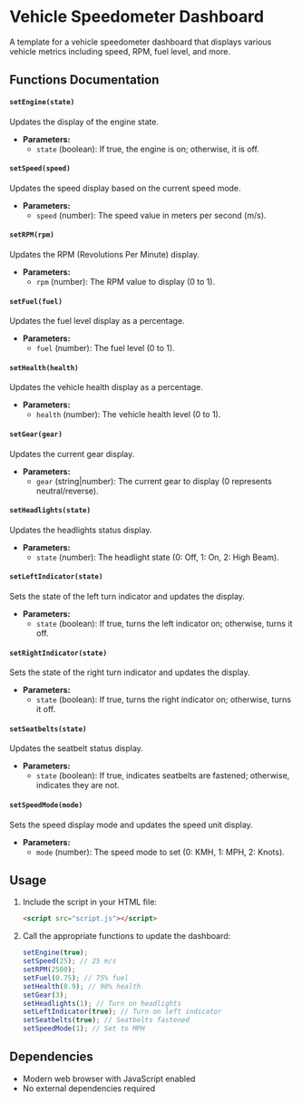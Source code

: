 # Vehicle Speedometer Dashboard

A template for a vehicle speedometer dashboard that displays various vehicle metrics including speed, RPM, fuel level, and more.

## Functions Documentation

#### `setEngine(state)`
Updates the display of the engine state.
- **Parameters:**
  - `state` (boolean): If true, the engine is on; otherwise, it is off.

#### `setSpeed(speed)`
Updates the speed display based on the current speed mode.
- **Parameters:**
  - `speed` (number): The speed value in meters per second (m/s).

#### `setRPM(rpm)`
Updates the RPM (Revolutions Per Minute) display.
- **Parameters:**
  - `rpm` (number): The RPM value to display (0 to 1).

#### `setFuel(fuel)`
Updates the fuel level display as a percentage.
- **Parameters:**
  - `fuel` (number): The fuel level (0 to 1).

#### `setHealth(health)`
Updates the vehicle health display as a percentage.
- **Parameters:**
  - `health` (number): The vehicle health level (0 to 1).

#### `setGear(gear)`
Updates the current gear display.
- **Parameters:**
  - `gear` (string|number): The current gear to display (0 represents neutral/reverse).

#### `setHeadlights(state)`
Updates the headlights status display.
- **Parameters:**
  - `state` (number): The headlight state (0: Off, 1: On, 2: High Beam).

#### `setLeftIndicator(state)`
Sets the state of the left turn indicator and updates the display.
- **Parameters:**
  - `state` (boolean): If true, turns the left indicator on; otherwise, turns it off.

#### `setRightIndicator(state)`
Sets the state of the right turn indicator and updates the display.
- **Parameters:**
  - `state` (boolean): If true, turns the right indicator on; otherwise, turns it off.

#### `setSeatbelts(state)`
Updates the seatbelt status display.
- **Parameters:**
  - `state` (boolean): If true, indicates seatbelts are fastened; otherwise, indicates they are not.

#### `setSpeedMode(mode)`
Sets the speed display mode and updates the speed unit display.
- **Parameters:**
  - `mode` (number): The speed mode to set (0: KMH, 1: MPH, 2: Knots).

## Usage

1. Include the script in your HTML file:
   ```html
   <script src="script.js"></script>
   ```

2. Call the appropriate functions to update the dashboard:
   ```javascript
   setEngine(true);
   setSpeed(25); // 25 m/s
   setRPM(2500);
   setFuel(0.75); // 75% fuel
   setHealth(0.9); // 90% health
   setGear(3);
   setHeadlights(1); // Turn on headlights
   setLeftIndicator(true); // Turn on left indicator
   setSeatbelts(true); // Seatbelts fastened
   setSpeedMode(1); // Set to MPH
   ```

## Dependencies

- Modern web browser with JavaScript enabled
- No external dependencies required

